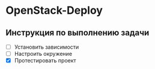 # OpenStack-Deploy

## Инструкция по выполнению задачи

- [ ] Установить зависимости
- [ ] Настроить окружение
- [x] Протестировать проект
